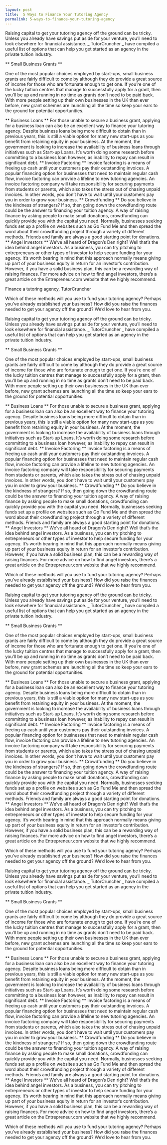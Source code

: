 ```yaml
---
layout: post
title:  5 Ways to Finance Your Tutoring Agency
permalink: 5-ways-to-finance-your-tutoring-agency
---
```

Raising capital to get your tutoring agency off the ground can be tricky.
Unless you already have savings put aside for your venture, you’ll need to
look elsewhere for financial assistance. _ TutorCruncher _ have compiled a
useful list of options that can help you get started as an agency in the
private tuition industry.

** Small Business Grants **

One of the most popular choices employed by start-ups, small business grants
are fairly difficult to come by although they do provide a great source of
income for those who are fortunate enough to get one. If you’re one of the
lucky tuition centres that manage to successfully apply for a grant, then
you’ll be up and running in no time as grants don’t need to be paid back. With
more people setting up their own businesses in the UK than ever before, new
grant schemes are launching all the time so keep your ears to the ground for
potential opportunities.

** Business Loans ** For those unable to secure a business grant, applying for a business loan can also be an excellent way to finance your tutoring agency. Despite business loans being more difficult to obtain than in previous years, this is still a viable option for many new start-ups as you benefit from retaining equity in your business. At the moment, the government is looking to increase the availability of business loans through initiatives such as Start-up Loans. It’s worth doing some research before committing to a business loan however, as inability to repay can result in significant debt. ** Invoice Factoring ** Invoice factoring is a means of freeing up cash until your customers pay their outstanding invoices. A popular financing option for businesses that need to maintain regular cash flow, invoice factoring can provide a lifeline to new tutoring agencies. An invoice factoring company will take responsibility for securing payments from students or parents, which also takes the stress out of chasing unpaid invoices. In other words, you don’t have to wait until your customers pay you in order to grow your business. ** Crowdfunding ** Do you believe in the kindness of strangers? If so, then going down the crowdfunding route could be the answer to financing your tuition agency. A way of raising finance by asking people to make small donations, crowdfunding can quickly provide you with the capital you need. Normally, businesses seeking funds set up a profile on websites such as Go Fund Me and then spread the word about their crowdfunding project through a variety of different methods. Friends and family are always a good starting point for donations. ** Angel Investors ** We’ve all heard of Dragon’s Den right? Well that’s the idea behind angel investors. As a business, you can try pitching to entrepreneurs or other types of investor to help secure funding for your agency. It’s worth bearing in mind that this approach normally means giving up part of your business equity in return for an investor’s contribution. However, if you have a solid business plan, this can be a rewarding way of raising finances. For more advice on how to find angel investors, there’s a great article on the Entrepreneur.com website that we highly recommend. 

Finance a tutoring agency,  TutorCruncher

Which of these methods will you use to fund your tutoring agency? Perhaps
you’ve already established your business? How did you raise the finances
needed to get your agency off the ground? We’d love to hear from you.

Raising capital to get your tutoring agency off the ground can be tricky.
Unless you already have savings put aside for your venture, you’ll need to
look elsewhere for financial assistance. _ TutorCruncher _ have compiled a
useful list of options that can help you get started as an agency in the
private tuition industry.

** Small Business Grants **

One of the most popular choices employed by start-ups, small business grants
are fairly difficult to come by although they do provide a great source of
income for those who are fortunate enough to get one. If you’re one of the
lucky tuition centres that manage to successfully apply for a grant, then
you’ll be up and running in no time as grants don’t need to be paid back. With
more people setting up their own businesses in the UK than ever before, new
grant schemes are launching all the time so keep your ears to the ground for
potential opportunities.

** Business Loans ** For those unable to secure a business grant, applying for a business loan can also be an excellent way to finance your tutoring agency. Despite business loans being more difficult to obtain than in previous years, this is still a viable option for many new start-ups as you benefit from retaining equity in your business. At the moment, the government is looking to increase the availability of business loans through initiatives such as Start-up Loans. It’s worth doing some research before committing to a business loan however, as inability to repay can result in significant debt. ** Invoice Factoring ** Invoice factoring is a means of freeing up cash until your customers pay their outstanding invoices. A popular financing option for businesses that need to maintain regular cash flow, invoice factoring can provide a lifeline to new tutoring agencies. An invoice factoring company will take responsibility for securing payments from students or parents, which also takes the stress out of chasing unpaid invoices. In other words, you don’t have to wait until your customers pay you in order to grow your business. ** Crowdfunding ** Do you believe in the kindness of strangers? If so, then going down the crowdfunding route could be the answer to financing your tuition agency. A way of raising finance by asking people to make small donations, crowdfunding can quickly provide you with the capital you need. Normally, businesses seeking funds set up a profile on websites such as Go Fund Me and then spread the word about their crowdfunding project through a variety of different methods. Friends and family are always a good starting point for donations. ** Angel Investors ** We’ve all heard of Dragon’s Den right? Well that’s the idea behind angel investors. As a business, you can try pitching to entrepreneurs or other types of investor to help secure funding for your agency. It’s worth bearing in mind that this approach normally means giving up part of your business equity in return for an investor’s contribution. However, if you have a solid business plan, this can be a rewarding way of raising finances. For more advice on how to find angel investors, there’s a great article on the Entrepreneur.com website that we highly recommend. 

Which of these methods will you use to fund your tutoring agency? Perhaps
you’ve already established your business? How did you raise the finances
needed to get your agency off the ground? We’d love to hear from you.

Raising capital to get your tutoring agency off the ground can be tricky.
Unless you already have savings put aside for your venture, you’ll need to
look elsewhere for financial assistance. _ TutorCruncher _ have compiled a
useful list of options that can help you get started as an agency in the
private tuition industry.

** Small Business Grants **

One of the most popular choices employed by start-ups, small business grants
are fairly difficult to come by although they do provide a great source of
income for those who are fortunate enough to get one. If you’re one of the
lucky tuition centres that manage to successfully apply for a grant, then
you’ll be up and running in no time as grants don’t need to be paid back. With
more people setting up their own businesses in the UK than ever before, new
grant schemes are launching all the time so keep your ears to the ground for
potential opportunities.

** Business Loans ** For those unable to secure a business grant, applying for a business loan can also be an excellent way to finance your tutoring agency. Despite business loans being more difficult to obtain than in previous years, this is still a viable option for many new start-ups as you benefit from retaining equity in your business. At the moment, the government is looking to increase the availability of business loans through initiatives such as Start-up Loans. It’s worth doing some research before committing to a business loan however, as inability to repay can result in significant debt. ** Invoice Factoring ** Invoice factoring is a means of freeing up cash until your customers pay their outstanding invoices. A popular financing option for businesses that need to maintain regular cash flow, invoice factoring can provide a lifeline to new tutoring agencies. An invoice factoring company will take responsibility for securing payments from students or parents, which also takes the stress out of chasing unpaid invoices. In other words, you don’t have to wait until your customers pay you in order to grow your business. ** Crowdfunding ** Do you believe in the kindness of strangers? If so, then going down the crowdfunding route could be the answer to financing your tuition agency. A way of raising finance by asking people to make small donations, crowdfunding can quickly provide you with the capital you need. Normally, businesses seeking funds set up a profile on websites such as Go Fund Me and then spread the word about their crowdfunding project through a variety of different methods. Friends and family are always a good starting point for donations. ** Angel Investors ** We’ve all heard of Dragon’s Den right? Well that’s the idea behind angel investors. As a business, you can try pitching to entrepreneurs or other types of investor to help secure funding for your agency. It’s worth bearing in mind that this approach normally means giving up part of your business equity in return for an investor’s contribution. However, if you have a solid business plan, this can be a rewarding way of raising finances. For more advice on how to find angel investors, there’s a great article on the Entrepreneur.com website that we highly recommend. 

Which of these methods will you use to fund your tutoring agency? Perhaps
you’ve already established your business? How did you raise the finances
needed to get your agency off the ground? We’d love to hear from you.

Raising capital to get your tutoring agency off the ground can be tricky.
Unless you already have savings put aside for your venture, you’ll need to
look elsewhere for financial assistance. _ TutorCruncher _ have compiled a
useful list of options that can help you get started as an agency in the
private tuition industry.

** Small Business Grants **

One of the most popular choices employed by start-ups, small business grants
are fairly difficult to come by although they do provide a great source of
income for those who are fortunate enough to get one. If you’re one of the
lucky tuition centres that manage to successfully apply for a grant, then
you’ll be up and running in no time as grants don’t need to be paid back. With
more people setting up their own businesses in the UK than ever before, new
grant schemes are launching all the time so keep your ears to the ground for
potential opportunities.

** Business Loans ** For those unable to secure a business grant, applying for a business loan can also be an excellent way to finance your tutoring agency. Despite business loans being more difficult to obtain than in previous years, this is still a viable option for many new start-ups as you benefit from retaining equity in your business. At the moment, the government is looking to increase the availability of business loans through initiatives such as Start-up Loans. It’s worth doing some research before committing to a business loan however, as inability to repay can result in significant debt. ** Invoice Factoring ** Invoice factoring is a means of freeing up cash until your customers pay their outstanding invoices. A popular financing option for businesses that need to maintain regular cash flow, invoice factoring can provide a lifeline to new tutoring agencies. An invoice factoring company will take responsibility for securing payments from students or parents, which also takes the stress out of chasing unpaid invoices. In other words, you don’t have to wait until your customers pay you in order to grow your business. ** Crowdfunding ** Do you believe in the kindness of strangers? If so, then going down the crowdfunding route could be the answer to financing your tuition agency. A way of raising finance by asking people to make small donations, crowdfunding can quickly provide you with the capital you need. Normally, businesses seeking funds set up a profile on websites such as Go Fund Me and then spread the word about their crowdfunding project through a variety of different methods. Friends and family are always a good starting point for donations. ** Angel Investors ** We’ve all heard of Dragon’s Den right? Well that’s the idea behind angel investors. As a business, you can try pitching to entrepreneurs or other types of investor to help secure funding for your agency. It’s worth bearing in mind that this approach normally means giving up part of your business equity in return for an investor’s contribution. However, if you have a solid business plan, this can be a rewarding way of raising finances. For more advice on how to find angel investors, there’s a great article on the Entrepreneur.com website that we highly recommend. 

Which of these methods will you use to fund your tutoring agency? Perhaps
you’ve already established your business? How did you raise the finances
needed to get your agency off the ground? We’d love to hear from you.
